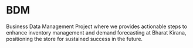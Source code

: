 # BDM
Business Data Management Project where we provides actionable steps to enhance inventory management and demand forecasting at Bharat Kirana, positioning the store for sustained success in the future.
